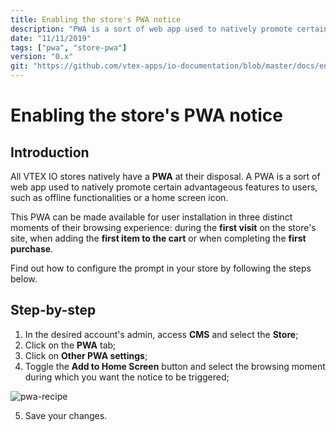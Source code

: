 ```yaml
---
title: Enabling the store's PWA notice
description: "PWA is a sort of web app used to natively promote certain advantageous features to users, such as offline functionalities. This recipe will help you find out how to enable notices that prompt users to install your store's PWA."
date: "11/11/2019"
tags: ["pwa", "store-pwa"]
version: "0.x"
git: "https://github.com/vtex-apps/io-documentation/blob/master/docs/en/Recipes/store/enabling-the-stores-pwa-notice.md"
---
```


# Enabling the store's PWA notice

## Introduction 

All VTEX IO stores natively have a **PWA** at their disposal. A PWA is a sort of web app used to natively promote certain advantageous features to users, such as offline functionalities or a home screen icon.

This PWA can be made available for user installation in three distinct moments of their browsing experience: during the **first visit** on the store's site, when adding the **first item to the cart** or when completing the **first purchase**.

Find out how to configure the prompt in your store by following the steps below.

## Step-by-step

1. In the desired account's admin, access **CMS** and select the **Store**;
2. Click on the **PWA** tab;
3. Click on **Other PWA settings**;
4. Toggle the **Add to Home Screen** button and select the browsing moment during which you want the notice to be triggered; 

![pwa-recipe](https://user-images.githubusercontent.com/52087100/79599412-cfb1d800-80bb-11ea-8864-77f77111491b.gif)

5. Save your changes.
